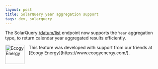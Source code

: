 ```yaml
---
layout: post
title: SolarQuery year aggregation support
tags: dev, solarquery
---
```

The SolarQuery [/datum/list][list-api] endpoint now supports the `Year` aggregation type, to return
calendar year aggregated results efficiently.

<img src="{{site.baseurl}}/images/news/ecogy-logo-248.png" alt="Ecogy Energy" width="62" style="float: left; margin-right: 1em;"/>
This feature was developed with support from our friends at [Ecogy Energy](https://www.ecogyenergy.com/).

[list-api]: https://github.com/SolarNetwork/solarnetwork/wiki/SolarQuery-API#datum-list
[agg-types]: https://github.com/SolarNetwork/solarnetwork/wiki/SolarQuery-API-enumerated-types#aggregation-types

